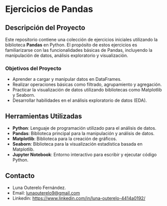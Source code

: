 # Ejercicios de Pandas

## Descripción del Proyecto

Este repositorio contiene una colección de ejercicios iniciales utilizando la biblioteca **Pandas** en Python. El propósito de estos ejercicios es familiarizarse con las funcionalidades básicas de Pandas, incluyendo la manipulación de datos, análisis exploratorio y visualización.

### Objetivos del Proyecto

- Aprender a cargar y manipular datos en DataFrames.
- Realizar operaciones básicas como filtrado, agrupamiento y agregación.
- Practicar la visualización de datos utilizando bibliotecas como Matplotlib y Seaborn.
- Desarrollar habilidades en el análisis exploratorio de datos (EDA).

## Herramientas Utilizadas

- **Python**: Lenguaje de programación utilizado para el análisis de datos.
- **Pandas**: Biblioteca principal para la manipulación y análisis de datos.
- **Matplotlib**: Biblioteca para la creación de gráficos.
- **Seaborn**: Biblioteca para la visualización estadística basada en Matplotlib.
- **Jupyter Notebook**: Entorno interactivo para escribir y ejecutar código Python.
 
## Contacto
- Luna Outerelo Fernández.
- Email: lunaouterelo9@gmail.com
- Linkedin: https://www.linkedin.com/in/luna-outerelo-4414a0192/
